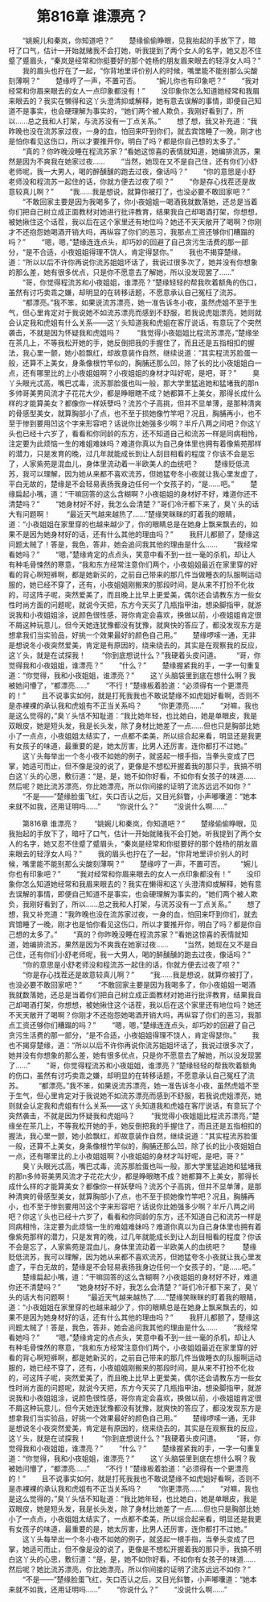 # 　　第816章 谁漂亮？
　　“姚婉儿和秦岚，你知道吧？”
　　楚缘偷偷睁眼，见我抬起的手放下了，暗吁了口气，估计一开始就赌我不会打她，听我提到了两个女人的名字，她又忍不住蹙了蹙眉头，“秦岚是经常和你挺要好的那个姓杨的朋友眉来眼去的轻浮女人吗？”
　　我的眉头也拧在了一起，“你背地里评价别人的时候，嘴里能不能别那么尖酸刻薄啊？”
　　楚缘哼了一声，不置可否。
　　“婉儿你也有印象吧？”
　　“我对经常和你眉来眼去的女人一点印象都没有！”
　　没印象你怎么知道她经常和我眉来眼去的？我实在懒得和这丫头澄清抑或解释，她有意去误解的事情，即便自己知道不是事实，也会硬理解为事实的，“她们两个被人欺负，我刚好看到了，所以……总之我和人打架，与流苏没有一丁点关系。”
　　想了想，我又补充道：“我昨晚也没在流苏家过夜，一身的血，怕回来吓到你们，就去宾馆睡了一晚，刚才也是怕你看见这伤口，所以才要推开你，明白了吗？都是你自己想的太多了。”
　　“真的？你昨晚没睡在程流苏家？”看她这惊喜的表情就知道，她编排流苏，果然是因为不爽我在她家过夜……
　　“当然，她现在又不是自己住，还有你们小舒老师呢，我一大男人，喝的醉醺醺的跑去过夜，像话吗？”
　　“你的意思是小舒老师没和程流苏一起住的话，你就方便去过夜了呗？”
　　“你是存心找茬还是故意较真儿啊？”
　　“我……我是想说，就算你被打了，也没必要不敢回家吧？”
　　“不敢回家主要是因为我喝多了，你小夜姐姐一喝酒我就数落她，还总是当着你们把自己树立成正面教材对她进行批评教育，结果我自己却喝酒打架，你想想，被她揪住这个话茬，我以后在这个家里还有地位吗？她还不天天敞开了喝啊？你刚才不还抱怨她喝酒开销大吗，再纵容了你们的恶习，我那点工资还够你们糟蹋的吗？”
　　“嗯，嗯，”楚缘连连点头，却巧妙的回避了自己贪污生活费的那一部分，“是不合适，小夜姐姐得理不饶人，肯定得瑟你。”
　　我也不揭穿楚缘，道：“所以以后不许你再说你流苏姐姐坏话了，我说过很多次了，她并没有你想象的那么差，她有很多优点，只是你不愿意去了解她，所以没发现罢了……”
　　“哥，你觉得程流苏和小夜姐姐，谁漂亮？”楚缘轻轻的帮我吹着额角的伤口，虽然有讨巧卖乖之嫌，却明显的在转移话题，不愿意承认自己冤枉了流苏。
　　“都漂亮。”我不笨，如果说流苏漂亮，她一准告诉冬小夜，虽然虎姐不至于生气，但心里肯定对于我说她不如流苏漂亮而感到不舒服，若我说虎姐漂亮，她则就会认定我和虎姐有什么关系——这丫头知道我和虎姐在客厅说话，有意玩了个突然袭击，不就是因为怀疑我和虎姐吗？
　　“我觉得小夜姐姐比程流苏漂亮，”楚缘坐在茶几上，不等我松开她的手，她反倒把我的手握住了，而且还是五指相扣的握法，我心里一颤，她小脸飘红，却故意装作自然，继续说道：“其实程流苏脸蛋一般，还算不上美女，身条像根竹竿似的，胸脯还那么凹，除了长的比小夜姐姐白一点，还有哪里比的上小夜姐姐啊？小夜姐姐的身材才叫好呢，是吧，哥？”
　　臭丫头眼光忒高，嘴巴忒毒，流苏那脸蛋也叫一般，那大学里猛追她和猛堵我的那n多帅哥美男风流才子花花大少，都是睁眼瞎不成？她都算不上美女，那得长成什么样的才能算美女？都像你一样妖孽吗？流苏个子高挑，但并不显单薄，是那种清爽的骨感型美女，就算胸部小了点，也不至于损她像竹竿吧？况且，胸脯再小，也不至于惨到要用凹这个字来形容吧？话说你比她强多少啊？半斤八两之间吧？你这丫头也已经十六岁了，看看和你同龄的东方，还不知道自己和流苏一样是同病相怜，注定要为此烦恼一生的难姐难妹吗？难道你真以为自己身体里也拥有着像紫苑那样的潜力，只是发育的晚，过几年就能成长到让人刮目相看的程度？你该不会是忘了，人家紫苑是混血儿，身体里流动着一半欧美人的血统吧？
　　楚缘贬低流苏，我可以理解，因为她从来都不喜欢流苏，但她猛夸冬小夜就让我心里发虚了，平白无故的，楚缘是不会轻易表扬我身边任何一个女孩子的，“是……吧。”
　　楚缘扁起小嘴，道：“干嘛回答的这么含糊啊？小夜姐姐的身材好不好，难道你还不清楚吗？”
　　“她身材好不好，我怎么会清楚？”哥们冷汗都下来了，臭丫头的话大有问题啊！
　　“最近天气越来越热了……”楚缘笑眯眯的盯着我的眼睛，道：“小夜姐姐在家里穿的也越来越少了，你的眼睛总是在她身上飘来飘去的，如果不是因为她身材好的话，还有什么其他的理由吗？”
　　我肝儿都颤了，楚缘这问题太贼了！答是，我色，答非，她会追问我其他的理由是什么……
　　“我经常看她吗？”
　　“嗯，”楚缘肯定的点点头，笑意中看不到一丝一毫的杀机，却让人有种毛骨悚然的寒意，“我和东方经常注意你们两个，小夜姐姐最近在家里穿的好看的背心啊短裤啊，都是她新买的，之前自己带来的那几件当做睡衣的队服啊运动服的，她已经不穿了，还有，小夜姐姐刚搬来的那段时间，是从来不打扮不化妆的，可这阵子呢，突然爱美了，而且晚上比早上更爱美，偶尔还会请教东方一些女性时尚方面的问题呢，就说今天把，东方今天买了几瓶指甲油，想染脚指甲，就游说我和小夜姐姐涂，说颜色很性感，哥你肯定会喜欢，换做以前，小夜姐姐肯定很不屑这种玩意儿，但今天她连犹豫都没有犹豫，就爽快的答应了，都没发现东方是想拿我们当实验品，好挑一个效果最好的颜色自己用。”
　　楚缘啰嗦一通，无非是想说冬小夜突然爱美，肯定是有原因的，绕来绕去的，其实是在观察我的反应，这丫头，就是在试探我！
　　“你到底想说什么？”我硬着头皮问道。
　　“哥，你觉得我和小夜姐姐，谁漂亮？”
　　“什么？”
　　楚缘握紧我的手，一字一句重复道：“你觉得，我和小夜姐姐，谁漂亮？”
　　这丫头脑袋里到底在想什么啊？我被她问懵了，“都漂亮……”
　　“不行！”楚缘板着脸道：“必须得有一个更漂亮的！”
　　且不说事实如何，就是打死我我也不敢说楚缘不如虎姐好看啊，否则不是赤裸裸的承认我和虎姐有不正当关系吗？
　　“你更漂亮……”
　　“对嘛，我也是这么觉得的，”臭丫头恬不知耻道：“我比她年轻，也比她白，她是单眼皮，我是双眼皮，她是短头发，我是长头发，除了身材比她差了一点……但也只是胸部比她小了一点点，小夜姐姐太结实了，一点都不柔美，所以综合起来看，明显还是我更有女孩子的味道，最重要的是，她太厉害，比男人还厉害，连你都打不过她。”
　　这丫头每举出一个冬小夜不如她的例子，就竖起一根手指，当拳头变成了巴掌，她适可而止，但不像是没的说了，更像是不想松开握着我的那只手，我搞不明白这丫头的心思，敷衍道：“是，是，她不如你好看，不如你有女孩子的味道……然后呢？她比流苏漂亮，你比她漂亮，所以你间接的证明了流苏远远不如你？”
　　“不是——”楚缘脸蛋飞红，矢口否认之后，又目光斜瞥，小声嘟囔道：“她本来就不如我，还用证明吗……”
　　“你说什么？”
　　“没说什么啊……”

　　第816章 谁漂亮？
　　“姚婉儿和秦岚，你知道吧？”
　　楚缘偷偷睁眼，见我抬起的手放下了，暗吁了口气，估计一开始就赌我不会打她，听我提到了两个女人的名字，她又忍不住蹙了蹙眉头，“秦岚是经常和你挺要好的那个姓杨的朋友眉来眼去的轻浮女人吗？”
　　我的眉头也拧在了一起，“你背地里评价别人的时候，嘴里能不能别那么尖酸刻薄啊？”
　　楚缘哼了一声，不置可否。
　　“婉儿你也有印象吧？”
　　“我对经常和你眉来眼去的女人一点印象都没有！”
　　没印象你怎么知道她经常和我眉来眼去的？我实在懒得和这丫头澄清抑或解释，她有意去误解的事情，即便自己知道不是事实，也会硬理解为事实的，“她们两个被人欺负，我刚好看到了，所以……总之我和人打架，与流苏没有一丁点关系。”
　　想了想，我又补充道：“我昨晚也没在流苏家过夜，一身的血，怕回来吓到你们，就去宾馆睡了一晚，刚才也是怕你看见这伤口，所以才要推开你，明白了吗？都是你自己想的太多了。”
　　“真的？你昨晚没睡在程流苏家？”看她这惊喜的表情就知道，她编排流苏，果然是因为不爽我在她家过夜……
　　“当然，她现在又不是自己住，还有你们小舒老师呢，我一大男人，喝的醉醺醺的跑去过夜，像话吗？”
　　“你的意思是小舒老师没和程流苏一起住的话，你就方便去过夜了呗？”
　　“你是存心找茬还是故意较真儿啊？”
　　“我……我是想说，就算你被打了，也没必要不敢回家吧？”
　　“不敢回家主要是因为我喝多了，你小夜姐姐一喝酒我就数落她，还总是当着你们把自己树立成正面教材对她进行批评教育，结果我自己却喝酒打架，你想想，被她揪住这个话茬，我以后在这个家里还有地位吗？她还不天天敞开了喝啊？你刚才不还抱怨她喝酒开销大吗，再纵容了你们的恶习，我那点工资还够你们糟蹋的吗？”
　　“嗯，嗯，”楚缘连连点头，却巧妙的回避了自己贪污生活费的那一部分，“是不合适，小夜姐姐得理不饶人，肯定得瑟你。”
　　我也不揭穿楚缘，道：“所以以后不许你再说你流苏姐姐坏话了，我说过很多次了，她并没有你想象的那么差，她有很多优点，只是你不愿意去了解她，所以没发现罢了……”
　　“哥，你觉得程流苏和小夜姐姐，谁漂亮？”楚缘轻轻的帮我吹着额角的伤口，虽然有讨巧卖乖之嫌，却明显的在转移话题，不愿意承认自己冤枉了流苏。
　　“都漂亮。”我不笨，如果说流苏漂亮，她一准告诉冬小夜，虽然虎姐不至于生气，但心里肯定对于我说她不如流苏漂亮而感到不舒服，若我说虎姐漂亮，她则就会认定我和虎姐有什么关系——这丫头知道我和虎姐在客厅说话，有意玩了个突然袭击，不就是因为怀疑我和虎姐吗？
　　“我觉得小夜姐姐比程流苏漂亮，”楚缘坐在茶几上，不等我松开她的手，她反倒把我的手握住了，而且还是五指相扣的握法，我心里一颤，她小脸飘红，却故意装作自然，继续说道：“其实程流苏脸蛋一般，还算不上美女，身条像根竹竿似的，胸脯还那么凹，除了长的比小夜姐姐白一点，还有哪里比的上小夜姐姐啊？小夜姐姐的身材才叫好呢，是吧，哥？”
　　臭丫头眼光忒高，嘴巴忒毒，流苏那脸蛋也叫一般，那大学里猛追她和猛堵我的那n多帅哥美男风流才子花花大少，都是睁眼瞎不成？她都算不上美女，那得长成什么样的才能算美女？都像你一样妖孽吗？流苏个子高挑，但并不显单薄，是那种清爽的骨感型美女，就算胸部小了点，也不至于损她像竹竿吧？况且，胸脯再小，也不至于惨到要用凹这个字来形容吧？话说你比她强多少啊？半斤八两之间吧？你这丫头也已经十六岁了，看看和你同龄的东方，还不知道自己和流苏一样是同病相怜，注定要为此烦恼一生的难姐难妹吗？难道你真以为自己身体里也拥有着像紫苑那样的潜力，只是发育的晚，过几年就能成长到让人刮目相看的程度？你该不会是忘了，人家紫苑是混血儿，身体里流动着一半欧美人的血统吧？
　　楚缘贬低流苏，我可以理解，因为她从来都不喜欢流苏，但她猛夸冬小夜就让我心里发虚了，平白无故的，楚缘是不会轻易表扬我身边任何一个女孩子的，“是……吧。”
　　楚缘扁起小嘴，道：“干嘛回答的这么含糊啊？小夜姐姐的身材好不好，难道你还不清楚吗？”
　　“她身材好不好，我怎么会清楚？”哥们冷汗都下来了，臭丫头的话大有问题啊！
　　“最近天气越来越热了……”楚缘笑眯眯的盯着我的眼睛，道：“小夜姐姐在家里穿的也越来越少了，你的眼睛总是在她身上飘来飘去的，如果不是因为她身材好的话，还有什么其他的理由吗？”
　　我肝儿都颤了，楚缘这问题太贼了！答是，我色，答非，她会追问我其他的理由是什么……
　　“我经常看她吗？”
　　“嗯，”楚缘肯定的点点头，笑意中看不到一丝一毫的杀机，却让人有种毛骨悚然的寒意，“我和东方经常注意你们两个，小夜姐姐最近在家里穿的好看的背心啊短裤啊，都是她新买的，之前自己带来的那几件当做睡衣的队服啊运动服的，她已经不穿了，还有，小夜姐姐刚搬来的那段时间，是从来不打扮不化妆的，可这阵子呢，突然爱美了，而且晚上比早上更爱美，偶尔还会请教东方一些女性时尚方面的问题呢，就说今天把，东方今天买了几瓶指甲油，想染脚指甲，就游说我和小夜姐姐涂，说颜色很性感，哥你肯定会喜欢，换做以前，小夜姐姐肯定很不屑这种玩意儿，但今天她连犹豫都没有犹豫，就爽快的答应了，都没发现东方是想拿我们当实验品，好挑一个效果最好的颜色自己用。”
　　楚缘啰嗦一通，无非是想说冬小夜突然爱美，肯定是有原因的，绕来绕去的，其实是在观察我的反应，这丫头，就是在试探我！
　　“你到底想说什么？”我硬着头皮问道。
　　“哥，你觉得我和小夜姐姐，谁漂亮？”
　　“什么？”
　　楚缘握紧我的手，一字一句重复道：“你觉得，我和小夜姐姐，谁漂亮？”
　　这丫头脑袋里到底在想什么啊？我被她问懵了，“都漂亮……”
　　“不行！”楚缘板着脸道：“必须得有一个更漂亮的！”
　　且不说事实如何，就是打死我我也不敢说楚缘不如虎姐好看啊，否则不是赤裸裸的承认我和虎姐有不正当关系吗？
　　“你更漂亮……”
　　“对嘛，我也是这么觉得的，”臭丫头恬不知耻道：“我比她年轻，也比她白，她是单眼皮，我是双眼皮，她是短头发，我是长头发，除了身材比她差了一点……但也只是胸部比她小了一点点，小夜姐姐太结实了，一点都不柔美，所以综合起来看，明显还是我更有女孩子的味道，最重要的是，她太厉害，比男人还厉害，连你都打不过她。”
　　这丫头每举出一个冬小夜不如她的例子，就竖起一根手指，当拳头变成了巴掌，她适可而止，但不像是没的说了，更像是不想松开握着我的那只手，我搞不明白这丫头的心思，敷衍道：“是，是，她不如你好看，不如你有女孩子的味道……然后呢？她比流苏漂亮，你比她漂亮，所以你间接的证明了流苏远远不如你？”
　　“不是——”楚缘脸蛋飞红，矢口否认之后，又目光斜瞥，小声嘟囔道：“她本来就不如我，还用证明吗……”
　　“你说什么？”
　　“没说什么啊……”
